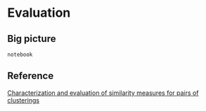 Evaluation
=======================

Big picture
----------------------
	notebook

## Reference
[Characterization and evaluation of similarity measures for pairs of clusterings](http://citeseerx.ist.psu.edu/viewdoc/download?doi=10.1.1.214.7233&rep=rep1&type=pdf)<br/>
